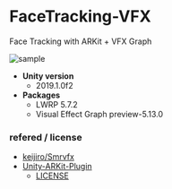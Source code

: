 # FaceTracking-VFX
Face Tracking with ARKit + VFX Graph

![sample](https://user-images.githubusercontent.com/17098415/56461455-705cb180-63ee-11e9-97bb-0f8c157beeaf.GIF)

- **Unity version**
    - 2019.1.0f2
- **Packages**
    - LWRP 5.7.2
    - Visual Effect Graph preview-5.13.0

### refered / license

- [keijiro/Smrvfx](https://github.com/keijiro/Smrvfx)
- [Unity-ARKit-Plugin](https://bitbucket.org/Unity-Technologies/unity-arkit-plugin)
    - [LICENSE](https://github.com/mao-test-h/FaceTracking-VFX/blob/master/Assets/UnityARKitPlugin/LICENSE.txt)
